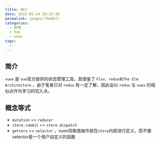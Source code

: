 ```yaml
---
title: 简介
date: 2022-05-24 20:15:36
permalink: /pages/79e6bf/
categories:
  - 前端
  - Vue
  - vuex
tags:
  - 
---
```


## 简介

`vuex` 是 `vue`官方提供的状态管理工具。其借鉴了 `Flux、redux和The Elm Architecture` ，由于笔者只对 `redux` 有一定了解，因此会以 `redux` 与 `vuex` 的相似点作为学习的切入点。

## 概念等式

-   `mutation` == `reducer`
-   `store.commit` == `store.dispatch`
-   `getters` == `selector` ，vuex将取值操作放在`store`内部进行定义，而不像selector是一个用户自定义的函数
